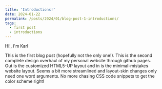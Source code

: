 ```yaml
---
title: 'Introductions!'
date: 2024-01-22
permalink: /posts/2024/01/blog-post-1-introductions/
tags:
  - first post
  - introductions
---
```

Hi!, i'm Karl

This is the first blog post (hopefully not the only one!). This is the second complete design overhaul of my personal website through github pages. Out is the customized HTML5-UP layout and in is the minimal-mistakes website layout. Seems a bit more streamlined and layout-skin changes only need one word arguments. No more chasing CSS code snippets to get the color scheme right!